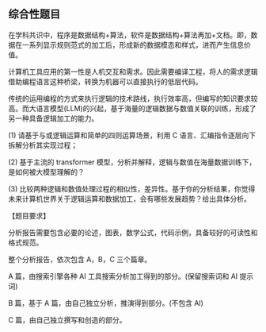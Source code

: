 ## 综合性题目

在学科共识中，程序是数据结构+算法，软件是数据结构+算法再加+文档。即，数据在一系列显示规则范式的加工后，形成新的数据模态和样式，进而产生信息价值。

计算机工具应用的第一性是人机交互和需求。因此需要编译工程，将人的需求逻辑借助编程语言这种桥梁，转换为机器可以直接执行的低层代码。

传统的运用编程的方式来执行逻辑的技术路线，执行效率高，但编写的知识要求较高。而大语言模型(LLM)的兴起，基于海量的逻辑数据与数值关联的训练，形成了另一种具备逻辑加工的能力。

(1) 请基于与或逻辑运算和简单的四则运算场景，利用 C 语言、汇编指令逐层向下拆解分析其实现过程；

(2) 基于主流的 transformer 模型，分析并解释，逻辑与数值在海量数据训练下，是如何被大模型理解的？

(3) 比较两种逻辑和数值处理过程的相似性，差异性。基于你的分析结果，你觉得未来计算机世界关于逻辑运算和数据加工，会有哪些发展趋势？给出具体分析。

【题目要求】

分析报告需要包含必要的论述，图表，数学公式，代码示例，具备较好的可读性和格式规范。

整个分析报告，依次包含 A，B，C 三个篇章。

A 篇，由搜索引擎各种 AI 工具搜索分析加工得到的部分。(保留搜索词和 AI 提示词)

B 篇，基于 A 篇，由自己独立分析，推演得到部分。(不包含 AI)

C 篇，由自己独立撰写和创造的部分。
